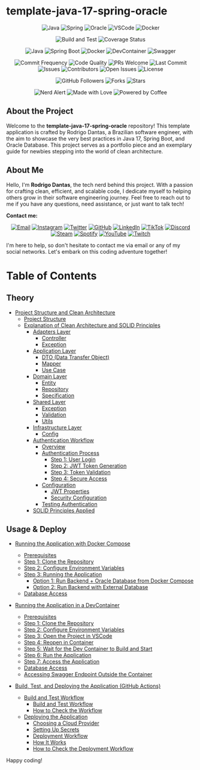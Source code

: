# template-java-17-spring-oracle

<p align="center">

</p>

<p align="center">

</p>

<p align="center">
  <img src="https://img.icons8.com/color/48/000000/java-coffee-cup-logo.png" alt="Java">
  <img src="https://img.icons8.com/color/48/000000/spring-logo.png" alt="Spring">
  <img src="https://img.icons8.com/color/48/000000/oracle-logo.png" alt="Oracle">
  <img src="https://img.icons8.com/color/48/000000/visual-studio-code-2019.png" alt="VSCode">
  <img src="https://img.icons8.com/color/48/000000/docker.png" alt="Docker">
</p>

<p align="center">
  <img src="https://github.com/napalm23zero/template-java-17-spring-oracle/actions/workflows/build-and-test.yml/badge.svg" alt="Build and Test">
  <img src="https://coveralls.io/repos/github/napalm23zero/template-java-17-spring-oracle/badge.svg?branch=main" alt="Coverage Status">
</p>

<p align="center">
  <img src="https://img.shields.io/badge/Java-17-red" alt="Java">
  <img src="https://img.shields.io/badge/Spring%20Boot-2.7.2-brightgreen" alt="Spring Boot">
  <img src="https://img.shields.io/badge/docker-available-blue" alt="Docker">
  <img src="https://img.shields.io/badge/devcontainer-ready-blue" alt="DevContainer">
  <img src="https://img.shields.io/badge/swagger-available-green" alt="Swagger">
</p>

<p align="center">
  <img src="https://img.shields.io/badge/commits-daily-brightgreen.svg" alt="Commit Frequency">
  <img src="https://img.shields.io/badge/code%20quality-A%2B-brightgreen.svg" alt="Code Quality">
  <img src="https://img.shields.io/badge/PRs-welcome-blue.svg" alt="PRs Welcome">
  <img src="https://img.shields.io/github/last-commit/napalm23zero/template-java-17-spring-oracle" alt="Last Commit">
  <img src="https://img.shields.io/github/issues/napalm23zero/template-java-17-spring-oracle" alt="Issues">
  <img src="https://img.shields.io/github/contributors/napalm23zero/template-java-17-spring-oracle" alt="Contributors">
  <img src="https://img.shields.io/github/issues/napalm23zero/template-java-17-spring-oracle" alt="Open Issues">
  <img src="https://img.shields.io/badge/License-MIT-white" alt="License">
</p>

<p align="center">
  <img src="https://img.shields.io/github/followers/napalm23zero?style=social" alt="GitHub Followers">
  <img src="https://img.shields.io/github/forks/napalm23zero/template-java-17-spring-oracle" alt="Forks">
  <img src="https://img.shields.io/github/stars/napalm23zero/template-java-17-spring-oracle" alt="Stars">
</p>

<p align="center">
  <img src="https://img.shields.io/badge/nerd-alert-blue.svg" alt="Nerd Alert">
  <img src="https://img.shields.io/badge/Made%20with-Love-ff69b4" alt="Made with Love">
  <img src="https://img.shields.io/badge/Powered%20by-Coffee-6F4E37" alt="Powered by Coffee">

</p>

## About the Project

Welcome to the **template-java-17-spring-oracle** repository! This template application is crafted by Rodrigo Dantas, a Brazilian software engineer, with the aim to showcase the very best practices in Java 17, Spring Boot, and Oracle Database. This project serves as a portfolio piece and an exemplary guide for newbies stepping into the world of clean architecture.

## About Me

Hello, I'm **Rodrigo Dantas**, the tech nerd behind this project. With a passion for crafting clean, efficient, and scalable code, I dedicate myself to helping others grow in their software engineering journey. Feel free to reach out to me if you have any questions, need assistance, or just want to talk tech!

**Contact me:**

<p align="center">
  <a href="mailto:rodrigo.dantas@hustletech.dev"><img src="https://img.icons8.com/color/48/000000/email.png" alt="Email"></a>
  <a href="https://www.instagram.com/napalm23zero"><img src="https://img.icons8.com/color/48/000000/instagram-new.png" alt="Instagram"></a>
  <a href="https://twitter.com/napalm23zero"><img src="https://img.icons8.com/color/48/000000/twitter.png" alt="Twitter"></a>
  <a href="https://github.com/napalm23zero"><img src="https://img.icons8.com/color/48/000000/github.png" alt="GitHub"></a>
  <a href="https://www.linkedin.com/in/napalm23zero"><img src="https://img.icons8.com/color/48/000000/linkedin.png" alt="LinkedIn"></a>
  <a href="https://www.tiktok.com/@napalm23zero"><img src="https://img.icons8.com/color/48/000000/tiktok.png" alt="TikTok"></a>
  <a href="https://discord.com/users/napalm23zero"><img src="https://img.icons8.com/color/48/000000/discord-logo.png" alt="Discord"></a>
  <a href="https://steamcommunity.com/id/napalm23zero"><img src="https://img.icons8.com/color/48/000000/steam.png" alt="Steam"></a>
  <a href="https://open.spotify.com/user/22shqo6vu5mqvdgwxi66gawta"><img src="https://img.icons8.com/color/48/000000/spotify.png" alt="Spotify"></a>
  <a href="https://www.youtube.com/@napalm23zero"><img src="https://img.icons8.com/color/48/000000/youtube-play.png" alt="YouTube"></a>
  <a href="https://www.twitch.tv/napalm23zero"><img src="https://img.icons8.com/color/48/000000/twitch.png" alt="Twitch"></a>
</p>

I'm here to help, so don't hesitate to contact me via email or any of my social networks. Let's embark on this coding adventure together!

# Table of Contents

## Theory

- [Project Structure and Clean Architecture](docs/THEORY.md#project-structure)
  - [Project Structure](docs/THEORY.md#project-structure-1)
  - [Explanation of Clean Architecture and SOLID Principles](docs/THEORY.md#explanation-of-clean-architecture-and-solid-principles)
    - [Adapters Layer](docs/THEORY.md#adapters-layer)
      - [Controller](docs/THEORY.md#controller)
      - [Exception](docs/THEORY.md#exception)
    - [Application Layer](docs/THEORY.md#application-layer)
      - [DTO (Data Transfer Object)](docs/THEORY.md#dto-data-transfer-object)
      - [Mapper](docs/THEORY.md#mapper)
      - [Use Case](docs/THEORY.md#use-case)
    - [Domain Layer](docs/THEORY.md#domain-layer)
      - [Entity](docs/THEORY.md#entity)
      - [Repository](docs/THEORY.md#repository)
      - [Specification](docs/THEORY.md#specification)
    - [Shared Layer](docs/THEORY.md#shared-layer)
      - [Exception](docs/THEORY.md#exception-1)
      - [Validation](docs/THEORY.md#validation)
      - [Utils](docs/THEORY.md#utils)
    - [Infrastructure Layer](docs/THEORY.md#infrastructure-layer)
      - [Config](docs/THEORY.md#config)
    - [Authentication Workflow](docs/USAGE_AUTH.md)
      - [Overview](docs/USAGE_AUTH.md#overview)
      - [Authentication Process](docs/USAGE_AUTH.md#authentication-process)
        - [Step 1: User Login](docs/USAGE_AUTH.md#step-1-user-login)
        - [Step 2: JWT Token Generation](docs/USAGE_AUTH.md#step-2-jwt-token-generation)
        - [Step 3: Token Validation](docs/USAGE_AUTH.md#step-3-token-validation)
        - [Step 4: Secure Access](docs/USAGE_AUTH.md#step-4-secure-access)
      - [Configuration](docs/USAGE_AUTH.md#configuration)
        - [JWT Properties](docs/USAGE_AUTH.md#jwt-properties)
        - [Security Configuration](docs/USAGE_AUTH.md#security-configuration)
      - [Testing Authentication](docs/USAGE_AUTH.md#testing-authentication)
    - [SOLID Principles Applied](docs/THEORY.md#solid-principles-applied)

## Usage & Deploy

- [Running the Application with Docker Compose](docs/USAGE_DOCKER.md)

  - [Prerequisites](docs/USAGE_DOCKER.md#prerequisites)
  - [Step 1: Clone the Repository](docs/USAGE_DOCKER.md#step-1-clone-the-repository)
  - [Step 2: Configure Environment Variables](docs/USAGE_DOCKER.md#step-2-configure-environment-variables)
  - [Step 3: Running the Application](docs/USAGE_DOCKER.md#step-3-running-the-application)
    - [Option 1: Run Backend + Oracle Database from Docker Compose](docs/USAGE_DOCKER.md#option-1-run-backend--oracle-database-from-docker-compose)
    - [Option 2: Run Backend with External Database](docs/USAGE_DOCKER.md#option-2-run-backend-with-external-database)
  - [Database Access](docs/USAGE_DOCKER.md#database-access)

- [Running the Application in a DevContainer](docs/USAGE_DEVCONTAINER.md)

  - [Prerequisites](docs/USAGE_DEVCONTAINER.md#prerequisites)
  - [Step 1: Clone the Repository](docs/USAGE_DEVCONTAINER.md#step-1-clone-the-repository)
  - [Step 2: Configure Environment Variables](docs/USAGE_DEVCONTAINER.md#step-2-configure-environment-variables)
  - [Step 3: Open the Project in VSCode](docs/USAGE_DEVCONTAINER.md#step-3-open-the-project-in-vscode)
  - [Step 4: Reopen in Container](docs/USAGE_DEVCONTAINER.md#step-4-reopen-in-container)
  - [Step 5: Wait for the Dev Container to Build and Start](docs/USAGE_DEVCONTAINER.md#step-5-wait-for-the-dev-container-to-build-and-start)
  - [Step 6: Run the Application](docs/USAGE_DEVCONTAINER.md#step-6-run-the-application)
  - [Step 7: Access the Application](docs/USAGE_DEVCONTAINER.md#step-7-access-the-application)
  - [Database Access](docs/USAGE_DEVCONTAINER.md#database-access)
  - [Accessing Swagger Endpoint Outside the Container](docs/USAGE_DEVCONTAINER.md#accessing-swagger-endpoint-outside-the-container)

- [Build, Test, and Deploying the Application (GitHub Actions)](docs/USAGE_DEPLOY.md)
  - [Build and Test Workflow](docs/USAGE_DEPLOY.md#build-and-test-workflow)
    - [Build and Test Workflow](docs/USAGE_DEPLOY.md#build-and-test-workflow)
    - [How to Check the Workflow](docs/USAGE_DEPLOY.md#how-to-check-the-workflow)
  - [Deploying the Application](docs/USAGE_DEPLOY.md#deploying-the-application)
    - [Choosing a Cloud Provider](docs/USAGE_DEPLOY.md#choosing-a-cloud-provider)
    - [Setting Up Secrets](docs/USAGE_DEPLOY.md#setting-up-secrets)
    - [Deployment Workflow](docs/USAGE_DEPLOY.md#deployment-workflow)
    - [How It Works](docs/USAGE_DEPLOY.md#how-it-works)
    - [How to Check the Deployment Workflow](docs/USAGE_DEPLOY.md#how-to-check-the-deployment-workflow)

Happy coding!
